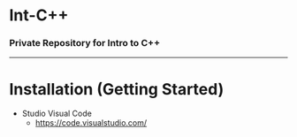  # Int-C++
 ### Private Repository for Intro to C++

---

# Installation (Getting Started)
* Studio Visual Code
  * https://code.visualstudio.com/


